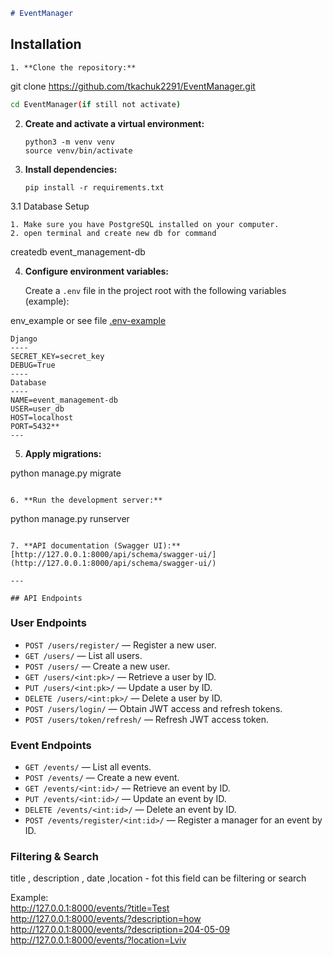 ```markdown
# EventManager
 ```
## Installation
 ```
1. **Clone the repository:**
   ```
   git clone https://github.com/tkachuk2291/EventManager.git  
```bash
cd EventManager(if still not activate)
```

2. **Create and activate a virtual environment:**
   ```
   python3 -m venv venv  
   source venv/bin/activate
   ```

3. **Install dependencies:**
   ```
   pip install -r requirements.txt
   ```
   
   
3.1 Database Setup 

```
1. Make sure you have PostgreSQL installed on your computer.
2. open terminal and create new db for command
````
createdb event_management-db
 
4. **Configure environment variables:**

   Create a `.env` file in the project root with the following variables (example):
   
env_example or see file [.env-example](.env-example)
```
Django
----
SECRET_KEY=secret_key  
DEBUG=True  
----
Database
----
NAME=event_management-db
USER=user_db 
HOST=localhost  
PORT=5432**  
---
```

5. **Apply migrations:**

python manage.py migrate
```

6. **Run the development server:**
   ```
   python manage.py runserver
   ```

7. **API documentation (Swagger UI):**  
   [http://127.0.0.1:8000/api/schema/swagger-ui/](http://127.0.0.1:8000/api/schema/swagger-ui/)

---

## API Endpoints
```
### User Endpoints

- `POST /users/register/` — Register a new user.
- `GET /users/` — List all users.
- `POST /users/` — Create a new user.
- `GET /users/<int:pk>/` — Retrieve a user by ID.
- `PUT /users/<int:pk>/` — Update a user by ID.
- `DELETE /users/<int:pk>/` — Delete a user by ID.
- `POST /users/login/` — Obtain JWT access and refresh tokens.
- `POST /users/token/refresh/` — Refresh JWT access token.

### Event Endpoints

- `GET /events/` — List all events.
- `POST /events/` — Create a new event.
- `GET /events/<int:id>/` — Retrieve an event by ID.
- `PUT /events/<int:id>/` — Update an event by ID.
- `DELETE /events/<int:id>/` — Delete an event by ID.
- `POST /events/register/<int:id>/` — Register a manager for an event by ID.


###  Filtering & Search
   title , description , date ,location - fot this field can be filtering or search

Example:  
http://127.0.0.1:8000/events/?title=Test    
http://127.0.0.1:8000/events/?description=how  
http://127.0.0.1:8000/events/?description=204-05-09  
http://127.0.0.1:8000/events/?location=Lviv  




       